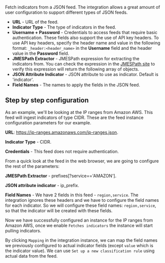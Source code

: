 
Fetch indicators from a JSON feed. The integration allows a great amount of user configuration to support different types of JSON feeds.

* **URL** - URL of the feed.
* **Indicator Type** - The type of indicators in the feed.
* **Username + Password** - Credentials to access feeds that require basic authentication. 
These fields also support the use of API key headers. To use API key headers, specify the header name and value in the following format:
`_header:<header_name>` in the **Username** field and the header value in the **Password** field.
* **JMESPath Extractor** - JMESPath expression for extracting the indicators from. You can check the expression in 
the [JMESPath site](http://jmespath.org/) to verify this expression will return the following array of objects.
* **JSON Attribute Indicator** - JSON attribute to use as indicator. Default is 'indicator'.
* **Field Names** - The names to apply the fields in the JSON feed.

## Step by step configuration
As an example, we'll be looking at the IP ranges from Amazon AWS. This feed will ingest indicators of type CIDR. These are the feed instance configuration parameters for our example.

**URL**: https://ip-ranges.amazonaws.com/ip-ranges.json.

**Indicator Type** - CIDR.

**Credentials** - This feed does not require authentication.

From a quick look at the feed in the web browser, we are going to configure the rest of the parameters:

**JMESPath Extractor** - prefixes[?service=='AMAZON'].

**JSON attribute indicator** - ip_prefix.

**Field Names** - We have 2 fields in this feed - `region,service`. The integration ignores these headers and we have to configure the field names for each indicator.
So we will configure these field names: `region,service`, so that the indicator will be created with these fields.

Now we have successfully configured an instance for the IP ranges from Amazon AWS, once we enable `Fetches indicators` the instance will start pulling indicators.

By clicking `Mapping` in the integration instance, we can map the field names we previously configured to actual indicator fields (except `value` which is the indicator value).
We can use `Set up a new classification rule` using actual data from the feed.
